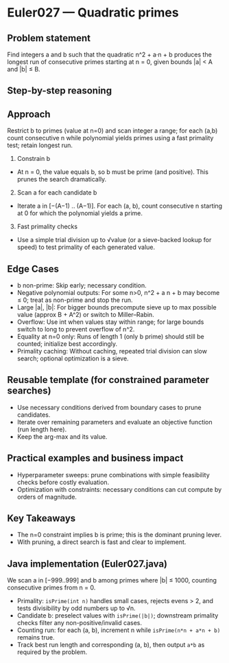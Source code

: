 # Euler027 — Quadratic primes

## Problem statement

Find integers a and b such that the quadratic n^2 + a·n + b produces the longest run of consecutive primes starting at n = 0, given bounds |a| < A and |b| ≤ B.

## Step-by-step reasoning

## Approach

Restrict b to primes (value at n=0) and scan integer a range; for each (a,b) count consecutive n while polynomial yields primes using a fast primality test; retain longest run.

1) Constrain b
- At n = 0, the value equals b, so b must be prime (and positive). This prunes the search dramatically.

2) Scan a for each candidate b
- Iterate a in [−(A−1) .. (A−1)]. For each (a, b), count consecutive n starting at 0 for which the polynomial yields a prime.

3) Fast primality checks
- Use a simple trial division up to √value (or a sieve-backed lookup for speed) to test primality of each generated value.

## Edge Cases

- b non-prime: Skip early; necessary condition.
- Negative polynomial outputs: For some n>0, n^2 + a n + b may become ≤ 0; treat as non-prime and stop the run.
- Large |a|, |b|: For bigger bounds precompute sieve up to max possible value (approx B + A^2) or switch to Miller–Rabin.
- Overflow: Use int when values stay within range; for large bounds switch to long to prevent overflow of n^2.
- Equality at n=0 only: Runs of length 1 (only b prime) should still be counted; initialize best accordingly.
- Primality caching: Without caching, repeated trial division can slow search; optional optimization is a sieve.

## Reusable template (for constrained parameter searches)

- Use necessary conditions derived from boundary cases to prune candidates.
- Iterate over remaining parameters and evaluate an objective function (run length here).
- Keep the arg-max and its value.

## Practical examples and business impact

- Hyperparameter sweeps: prune combinations with simple feasibility checks before costly evaluation.
- Optimization with constraints: necessary conditions can cut compute by orders of magnitude.

## Key Takeaways

- The n=0 constraint implies b is prime; this is the dominant pruning lever.
- With pruning, a direct search is fast and clear to implement.

## Java implementation (Euler027.java)

We scan a in [−999..999] and b among primes where |b| ≤ 1000, counting consecutive primes from n = 0.

- Primality: `isPrime(int n)` handles small cases, rejects evens > 2, and tests divisibility by odd numbers up to √n.
- Candidate b: preselect values with `isPrime(|b|)`; downstream primality checks filter any non-positive/invalid cases.
- Counting run: for each (a, b), increment n while `isPrime(n*n + a*n + b)` remains true.
- Track best run length and corresponding (a, b), then output `a*b` as required by the problem.
